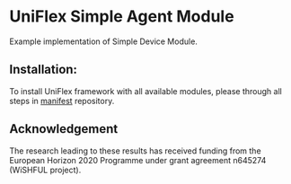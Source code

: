 UniFlex Simple Agent Module
============================

Example implementation of Simple Device Module.

## Installation:
To install UniFlex framework with all available modules, please through all steps in [manifest](https://github.com/uniflex/manifests) repository.

## Acknowledgement

The research leading to these results has received funding from the European
Horizon 2020 Programme under grant agreement n645274 (WiSHFUL project).
